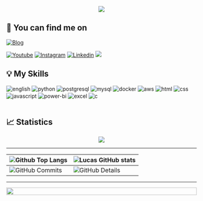 <p align="center">
    <img src="https://readme-typing-svg.herokuapp.com/?lines=My+name+is+Lucas+Galvão;Welcome+to+my+profile!;Have+a+great+day!&font=Fira%20Code&color=%23D62F79&center=true&width=420&height=55&size=30&pause=1000&duration=2000">
</p>


## 💬 You can find me on

[![Blog](https://img.shields.io/website?label=My%20Portfolio%20Website&style=for-the-badge&url=https://lucascerqueiragalvao.github.io/site-portfolio/)](https://lucascerqueiragalvao.github.io/site-portfolio/)

[![Youtube](https://img.shields.io/badge/GitHub-100000?style=for-the-badge&logo=github&logoColor=white)](https://github.com/LucasCerqueiraGalvao/)
[![Instagram](https://img.shields.io/badge/Instagram-E4405F?style=for-the-badge&logo=instagram&logoColor=white)](https://www.instagram.com/lucasgalvao.dev/)
[![Linkedin](https://img.shields.io/badge/LinkedIn-0077B5?style=for-the-badge&logo=linkedin&logoColor=white)](https://www.linkedin.com/in/lucas-cerqueira-galvao)
<a href="mailto:lucas_galvao01@hotmail.com">
    <img src="https://img.shields.io/badge/-Gmail-ff9800?style=for-the-badge&logo=gmail&logoColor=white" />
</a>

## 💡 My Skills

<div style="display: inline_block">
  <img align="center" alt="english" src="https://img.shields.io/badge/English-0077B5?style=for-the-badge&logoColor=white" />
  <img align="center" alt="python" src="https://img.shields.io/badge/Python-306998?style=for-the-badge&logo=python&logoColor=white" />
  <img align="center" alt="postgresql" src="https://img.shields.io/badge/PostgreSQL-336791?style=for-the-badge&logo=postgresql&logoColor=white" />
  <img align="center" alt="mysql" src="https://img.shields.io/badge/MySQL-00758F?style=for-the-badge&logo=mysql&logoColor=white" />
  <img align="center" alt="docker" src="https://img.shields.io/badge/Docker-2496ED?style=for-the-badge&logo=docker&logoColor=white" />
  <img align="center" alt="aws" src="https://img.shields.io/badge/AWS-FF9900?style=for-the-badge&logo=amazon-aws&logoColor=white" />
  <img align="center" alt="html" src="https://img.shields.io/badge/HTML-E34F26?style=for-the-badge&logo=html5&logoColor=white" />
  <img align="center" alt="css" src="https://img.shields.io/badge/CSS-1572B6?style=for-the-badge&logo=css3&logoColor=white" />
  <img align="center" alt="javascript" src="https://img.shields.io/badge/JavaScript-F7DF1E?style=for-the-badge&logo=javascript&logoColor=black" />
  <img align="center" alt="power-bi" src="https://img.shields.io/badge/Power%20BI-F2C811?style=for-the-badge&logo=power-bi&logoColor=black" />
  <img align="center" alt="excel" src="https://img.shields.io/badge/Excel-217346?style=for-the-badge&logo=microsoft-excel&logoColor=white" />
  <img align="center" alt="c" src="https://img.shields.io/badge/C-A8B9CC?style=for-the-badge&logo=c&logoColor=white" />
</div><br/>

## 📈 Statistics

<!-- Gráfico de Atividades -->
<div style="display: flex; justify-content: center; width: 100%;">
  <img src="https://github-readme-activity-graph.vercel.app/graph?username=LucasCerqueiraGalvao&theme=dracula&"/>
</div>

<hr>

<!-- Estatísticas do GitHub e Principais Linguagens -->
| ![Github Top Langs](https://github-readme-stats.vercel.app/api/top-langs/?username=LucasCerqueiraGalvao&size_weight=0.5&count_weight=0.5&layout=compact&theme=dracula&card_width=0&hide_border=true) | ![Lucas GitHub stats](https://github-readme-stats.vercel.app/api?username=LucasCerqueiraGalvao&include=private&theme=dracula&show_icons=true&hide_border=true&line_height=20&PAT_1&rank_icon=github) |
| ----------- | ----------- |
| ![GitHub Commits](https://github-readme-streak-stats.herokuapp.com/?user=LucasCerqueiraGalvao&theme=dracula&ring=e73737&currStreakNum=ffffff&hide_border=true) | ![GitHub Details](https://github-profile-summary-cards.vercel.app/api/cards/profile-details?username=LucasCerqueiraGalvao&theme=dracula) |

<hr>

<!-- Troféus -->
<div style="display: flex; justify-content: center; width: 100%;">
  <img style="width: 100%;" src="https://github-profile-trophy.vercel.app/?username=LucasCerqueiraGalvao&theme=dracula&margin-w=15&margin-h=15"/>
</div>



